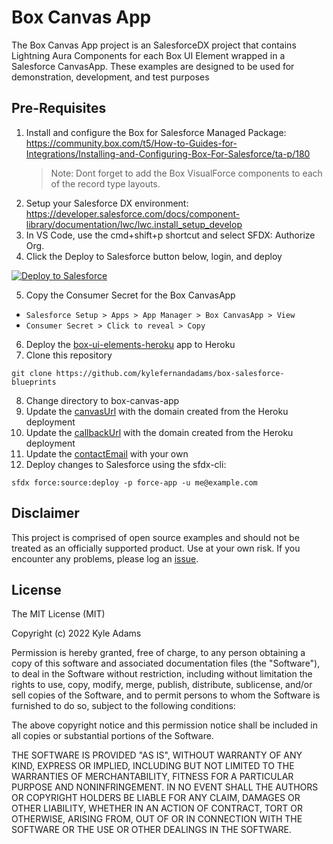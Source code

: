 # Box Canvas App
The Box Canvas App project is an SalesforceDX project that contains Lightning Aura Components for each Box UI Element wrapped in a Salesforce CanvasApp. These examples are designed to be used for demonstration, development, and test purposes

## Pre-Requisites

1. Install and configure the Box for Salesforce Managed Package: https://community.box.com/t5/How-to-Guides-for-Integrations/Installing-and-Configuring-Box-For-Salesforce/ta-p/180
    > Note: Dont forget to add the Box VisualForce components to each of the record type layouts.
2. Setup your Salesforce DX environment: https://developer.salesforce.com/docs/component-library/documentation/lwc/lwc.install_setup_develop
3. In VS Code, use the cmd+shift+p shortcut and select SFDX: Authorize Org.
4. Click the Deploy to Salesforce button below, login, and deploy
<a href="https://githubsfdeploy.herokuapp.com?owner=kylefernandadams&repo=box-canvas-app&ref=main">
  <img alt="Deploy to Salesforce"
       src="https://raw.githubusercontent.com/afawcett/githubsfdeploy/master/deploy.png">
</a>

5. Copy the Consumer Secret for the Box CanvasApp
- `Salesforce Setup > Apps > App Manager > Box CanvasApp > View`
- `Consumer Secret > Click to reveal > Copy`
  
6. Deploy the [box-ui-elements-heroku](https://github.com/kylefernandadams/box-ui-elements-heroku) app to Heroku
7. Clone this repository
```shell
git clone https://github.com/kylefernandadams/box-salesforce-blueprints
```

8. Change directory to box-canvas-app
9. Update the [canvasUrl](https://github.com/kylefernandadams/box-canvas-app/blob/master/force-app/main/default/connectedApps/boxCanvasApp.connectedApp-meta.xml#L5) with the domain created from the Heroku deployment
10. Update the [callbackUrl](https://github.com/kylefernandadams/box-canvas-app/blob/master/force-app/main/default/connectedApps/boxCanvasApp.connectedApp-meta.xml#L13) with the domain created from the Heroku deployment
11. Update the [contactEmail](https://github.com/kylefernandadams/box-canvas-app/blob/master/force-app/main/default/connectedApps/boxCanvasApp.connectedApp-meta.xml#L10) with your own
12. Deploy changes to Salesforce using the sfdx-cli:
```shell
sfdx force:source:deploy -p force-app -u me@example.com
```
  

## Disclaimer
This project is comprised of open source examples and should not be treated as an officially supported product. Use at your own risk. If you encounter any problems, please log an [issue](https://github.com/kylefernandadams/box-ui-elements-heroku-template/issues).

## License

The MIT License (MIT)

Copyright (c) 2022 Kyle Adams

Permission is hereby granted, free of charge, to any person obtaining a copy of this software and associated documentation files (the "Software"), to deal in the Software without restriction, including without limitation the rights to use, copy, modify, merge, publish, distribute, sublicense, and/or sell copies of the Software, and to permit persons to whom the Software is furnished to do so, subject to the following conditions:

The above copyright notice and this permission notice shall be included in all copies or substantial portions of the Software.

THE SOFTWARE IS PROVIDED "AS IS", WITHOUT WARRANTY OF ANY KIND, EXPRESS OR IMPLIED, INCLUDING BUT NOT LIMITED TO THE WARRANTIES OF MERCHANTABILITY, FITNESS FOR A PARTICULAR PURPOSE AND NONINFRINGEMENT. IN NO EVENT SHALL THE AUTHORS OR COPYRIGHT HOLDERS BE LIABLE FOR ANY CLAIM, DAMAGES OR OTHER LIABILITY, WHETHER IN AN ACTION OF CONTRACT, TORT OR OTHERWISE, ARISING FROM, OUT OF OR IN CONNECTION WITH THE SOFTWARE OR THE USE OR OTHER DEALINGS IN THE SOFTWARE.
